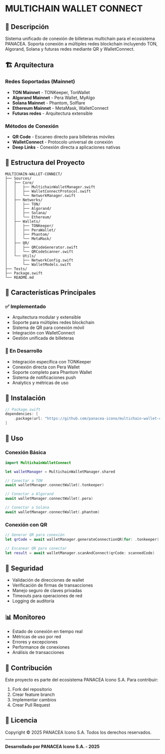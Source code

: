 # MULTICHAIN WALLET CONNECT

## 🚀 Descripción

Sistema unificado de conexión de billeteras multichain para el ecosistema PANACEA. Soporta conexión a múltiples redes blockchain incluyendo TON, Algorand, Solana y futuras redes mediante QR y WalletConnect.

## 🏗️ Arquitectura

### Redes Soportadas (Mainnet)
- **TON Mainnet** - TONKeeper, TonWallet
- **Algorand Mainnet** - Pera Wallet, MyAlgo
- **Solana Mainnet** - Phantom, Solflare
- **Ethereum Mainnet** - MetaMask, WalletConnect
- **Futuras redes** - Arquitectura extensible

### Métodos de Conexión
- **QR Code** - Escaneo directo para billeteras móviles
- **WalletConnect** - Protocolo universal de conexión
- **Deep Links** - Conexión directa a aplicaciones nativas

## 📁 Estructura del Proyecto

```
MULTICHAIN-WALLET-CONNECT/
├── Sources/
│   ├── Core/
│   │   ├── MultichainWalletManager.swift
│   │   ├── WalletConnectProtocol.swift
│   │   └── NetworkManager.swift
│   ├── Networks/
│   │   ├── TON/
│   │   ├── Algorand/
│   │   ├── Solana/
│   │   └── Ethereum/
│   ├── Wallets/
│   │   ├── TONKeeper/
│   │   ├── PeraWallet/
│   │   ├── Phantom/
│   │   └── MetaMask/
│   ├── QR/
│   │   ├── QRCodeGenerator.swift
│   │   └── QRCodeScanner.swift
│   └── Utils/
│       ├── NetworkConfig.swift
│       └── WalletModels.swift
├── Tests/
├── Package.swift
└── README.md
```

## 🔧 Características Principales

### ✅ Implementado
- Arquitectura modular y extensible
- Soporte para múltiples redes blockchain
- Sistema de QR para conexión móvil
- Integración con WalletConnect
- Gestión unificada de billeteras

### 🚧 En Desarrollo
- Integración específica con TONKeeper
- Conexión directa con Pera Wallet
- Soporte completo para Phantom Wallet
- Sistema de notificaciones push
- Analytics y métricas de uso

## 🚀 Instalación

```swift
// Package.swift
dependencies: [
    .package(url: "https://github.com/panacea-icono/multichain-wallet-connect.git", from: "1.0.0")
]
```

## 📖 Uso

### Conexión Básica

```swift
import MultichainWalletConnect

let walletManager = MultichainWalletManager.shared

// Conectar a TON
await walletManager.connectWallet(.tonkeeper)

// Conectar a Algorand
await walletManager.connectWallet(.pera)

// Conectar a Solana
await walletManager.connectWallet(.phantom)
```

### Conexión con QR

```swift
// Generar QR para conexión
let qrCode = await walletManager.generateConnectionQR(for: .tonkeeper)

// Escanear QR para conectar
let result = await walletManager.scanAndConnect(qrCode: scannedCode)
```

## 🔐 Seguridad

- Validación de direcciones de wallet
- Verificación de firmas de transacciones
- Manejo seguro de claves privadas
- Timeouts para operaciones de red
- Logging de auditoría

## 📊 Monitoreo

- Estado de conexión en tiempo real
- Métricas de uso por red
- Errores y excepciones
- Performance de conexiones
- Análisis de transacciones

## 🤝 Contribución

Este proyecto es parte del ecosistema PANACEA Icono S.A. Para contribuir:

1. Fork del repositorio
2. Crear feature branch
3. Implementar cambios
4. Crear Pull Request

## 📄 Licencia

Copyright © 2025 PANACEA Icono S.A. Todos los derechos reservados.

---

**Desarrollado por PANACEA Icono S.A. - 2025**
